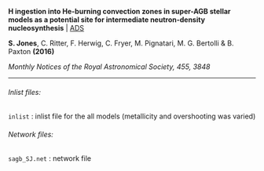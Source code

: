 __H ingestion into He-burning convection zones in super-AGB stellar models as a
potential site for intermediate neutron-density nucleosynthesis__
| [ADS](http://adsabs.harvard.edu/abs/2016MNRAS.455.3848J)

__S. Jones__, C. Ritter, F. Herwig, C. Fryer, M. Pignatari, M. G. Bertolli & B. Paxton __(2016)__  

_Monthly Notices of the Royal Astronomical Society, 455, 3848_

---

###### Inlist files:

`inlist` : inlist file for the all models (metallicity and overshooting was varied)  

###### Network files:

`sagb_SJ.net` : network file  
